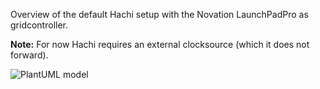 Overview of the default Hachi setup with the Novation LaunchPadPro as gridcontroller.

**Note:** For now Hachi requires an external clocksource (which it does not forward).

![PlantUML model](http://www.plantuml.com/plantuml/png/5Osn3K8n30Lxfe05ubzJ_LM2OqWaVpkAdyNwXEfEkkBEG5t8Is-FOQpP99VUEp3ZIRJgjtm6UhuoPB4Rn53OBuf3nOxHQ4Hqfx16EvimXbjGSwOGvDmgxvgACl-JKwnj_W00?github=PleaseStopChacgingImage)
